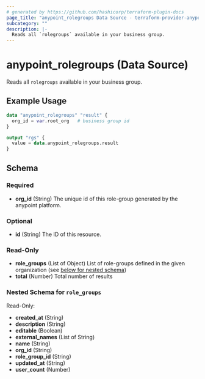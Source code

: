 ```yaml
---
# generated by https://github.com/hashicorp/terraform-plugin-docs
page_title: "anypoint_rolegroups Data Source - terraform-provider-anypoint"
subcategory: ""
description: |-
  Reads all `rolegroups` available in your business group.
---
```


# anypoint_rolegroups (Data Source)

Reads all `rolegroups` available in your business group.

## Example Usage

```terraform
data "anypoint_rolegroups" "result" {
  org_id = var.root_org   # business group id
}

output "rgs" {
  value = data.anypoint_rolegroups.result
}
```

<!-- schema generated by tfplugindocs -->
## Schema

### Required

- **org_id** (String) The unique id of this role-group generated by the anypoint platform.

### Optional

- **id** (String) The ID of this resource.

### Read-Only

- **role_groups** (List of Object) List of role-groups defined in the given organization (see [below for nested schema](#nestedatt--role_groups))
- **total** (Number) Total number of results

<a id="nestedatt--role_groups"></a>
### Nested Schema for `role_groups`

Read-Only:

- **created_at** (String)
- **description** (String)
- **editable** (Boolean)
- **external_names** (List of String)
- **name** (String)
- **org_id** (String)
- **role_group_id** (String)
- **updated_at** (String)
- **user_count** (Number)


